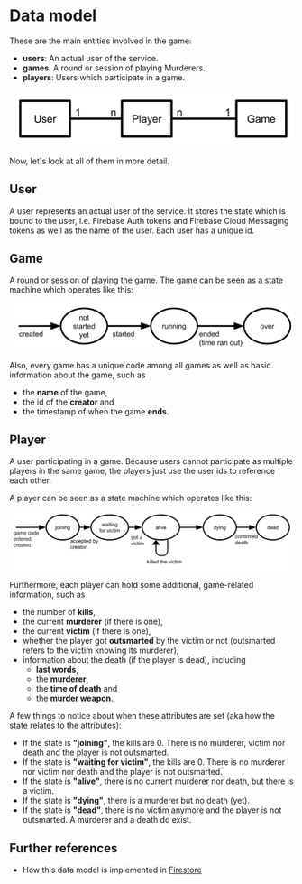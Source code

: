 # Data model

These are the main entities involved in the game:

* **users**: An actual user of the service.
* **games**: A round or session of playing Murderers.
* **players**: Users which participate in a game.

![entity relations](images/entity_relations.svg)

Now, let's look at all of them in more detail.

## User

A user represents an actual user of the service.
It stores the state which is bound to the user, i.e. Firebase Auth tokens and Firebase Cloud Messaging tokens as well as the name of the user.
Each user has a unique id.

## Game

A round or session of playing the game.
The game can be seen as a state machine which operates like this:

![game states](images/game_states.svg)

Also, every game has a unique code among all games as well as basic information about the game, such as

* the **name** of the game,
* the id of the **creator** and
* the timestamp of when the game **ends**.

## Player

A user participating in a game.
Because users cannot participate as multiple players in the same game, the players just use the user ids to reference each other.

A player can be seen as a state machine which operates like this:

![player state](images/player_states.svg)

Furthermore, each player can hold some additional, game-related information, such as

* the number of **kills**,
* the current **murderer** (if there is one),
* the current **victim** (if there is one),
* whether the player got **outsmarted** by the victim or not (outsmarted refers to the victim knowing its murderer),
* information about the death (if the player is dead), including
  * **last words**,
  * the **murderer**,
  * the **time of death** and
  * the **murder weapon**.

A few things to notice about when these attributes are set (aka how the state relates to the attributes):

* If the state is **"joining"**, the kills are 0. There is no murderer, victim nor death and the player is not outsmarted.
* If the state is **"waiting for victim"**, the kills are 0. There is no murderer nor victim nor death and the player is not outsmarted.
* If the state is **"alive"**, there is no current murderer nor death, but there is a victim.
* If the state is **"dying"**, there is a murderer but no death (yet).
* If the state is **"dead"**, there is no victim anymore and the player is not outsmarted. A murderer and a death do exist.

## Further references

* How this data model is implemented in [Firestore](firestore.md)
